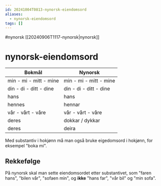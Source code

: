```yaml
---
id: 20241004T0813-nynorsk-eiendomsord
aliases:
  - nynorsk-eiendomsord
tags: []
---
```


#nynorsk [[20240906T1117-nynorsk|nynorsk]]

# nynorsk-eiendomsord

| Bokmål                 | Nynorsk                |
| ---------------------- | ---------------------- |
| min - mi - mitt - mine | min - mi - mitt - mine |
| din - di - ditt - dine | din - di - ditt - dine |
| hans                   | hans                   |
| hennes                 | hennar                 |
| vår - vårt - våre      | vår - vårt - våre      |
| deres                  | dokkar / dykkar        |
| deres                  | deira                  |

Med substantiv i hokjønn må man også bruke eigedomsord i hokjønn, for eksempel "boka mi".

## Rekkefølge

På nynorsk skal man sette eiendomsordet etter substantivet, som "faren hans", "bilen vår", "sofaen min", og **ikke** "hans far", "vår bil" og "min sofa".
